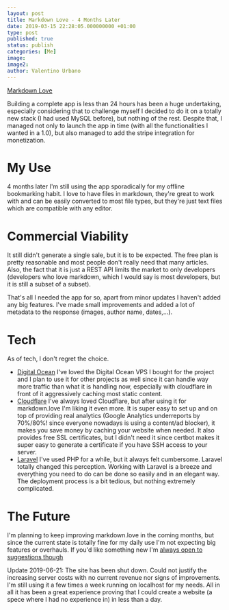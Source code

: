 ```yaml
---
layout: post
title: Markdown Love - 4 Months Later
date: 2019-03-15 22:28:05.000000000 +01:00
type: post
published: true
status: publish
categories: [Me]
image:
image2:
author: Valentino Urbano
---
```


[Markdown Love][0]

Building a complete app is less than 24 hours has been a huge undertaking, especially considering that to challenge myself I decided to do it on a totally new stack (I had used MySQL before), but nothing of the rest. Despite that, I managed not only to launch the app in time (with all the functionalities I wanted in a 1.0), but also managed to add the stripe integration for monetization.

# My Use

4 months later I'm still using the app sporadically for my offline bookmarking habit. I love to have files in markdown, they're great to work with and can be easily converted to most file types, but they're just text files which are compatible with any editor.

# Commercial Viability

It still didn't generate a single sale, but it is to be expected. The free plan is pretty reasonable and most people don't really need that many articles. Also, the fact that it is just a REST API limits the market to only developers (developers who love markdown, which I would say is most developers, but it is still a subset of a subset).

That's all I needed the app for so, apart from minor updates I haven't added any big features. I've made small improvements and added a lot of metadata to the response (images, author name, dates,...).

# Tech

As of tech, I don't regret the choice.

- [Digital Ocean][2]
  I've loved the Digital Ocean VPS I bought for the project and I plan to use it for other projects as well since it can handle way more traffic than what it is handling now, especially with cloudflare in front of it aggressively caching most static content.
- [Cloudflare][3]
  I've always loved Cloudflare, but after using it for markdown.love I'm liking it even more. It is super easy to set up and on top of providing real analytics (Google Analytics underreports by 70%/80%! since everyone nowadays is using a content/ad blocker), it makes you save money by caching your website when needed. It also provides free SSL certificates, but I didn't need it since certbot makes it super easy to generate a certificate if you have SSH access to your server.
- [Laravel][4]
  I've used PHP for a while, but it always felt cumbersome. Laravel totally changed this perception. Working with Laravel is a breeze and everything you need to do can be done so easily and in an elegant way. The deployment process is a bit tedious, but nothing extremely complicated.

# The Future

I'm planning to keep improving markdown.love in the coming months, but since the current state is totally fine for my daily use I'm not expecting big features or overhauls. If you'd like something new I'm [always open to suggestions though][1]

Update 2019-06-21: The site has been shut down. Could not justify the increasing server costs with no current revenue nor signs of improvements. I'm still using it a few times a week running on localhost for my needs. All in all it has been a great experience proving that I could create a website (a spece where I had no experience in) in less than a day.

[0]: https://markdown.love
[1]: http://www.valentinourbano.com/support
[2]: https://www.digitalocean.com/
[3]: https://www.cloudflare.com/
[4]: https://laravel.com/

